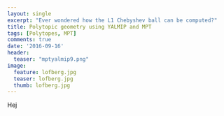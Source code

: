 ```yaml
---
layout: single
excerpt: "Ever wondered how the L1 Chebyshev ball can be computed?"
title: Polytopic geometry using YALMIP and MPT
tags: [Polytopes, MPT]
comments: true
date: '2016-09-16'
header:
  teaser: "mptyalmip9.png"
image:
  feature: lofberg.jpg
  teaser: lofberg.jpg
  thumb: lofberg.jpg
---
```

Hej
